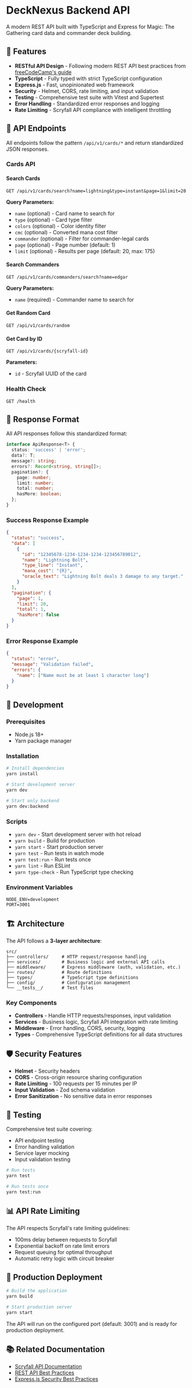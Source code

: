 # DeckNexus Backend API

A modern REST API built with TypeScript and Express for Magic: The Gathering card data and commander deck building.

## 🚀 Features

- **RESTful API Design** - Following modern REST API best practices from [freeCodeCamp's guide](https://www.freecodecamp.org/news/rest-api-design-best-practices-build-a-rest-api/)
- **TypeScript** - Fully typed with strict TypeScript configuration
- **Express.js** - Fast, unopinionated web framework
- **Security** - Helmet, CORS, rate limiting, and input validation
- **Testing** - Comprehensive test suite with Vitest and Supertest
- **Error Handling** - Standardized error responses and logging
- **Rate Limiting** - Scryfall API compliance with intelligent throttling

## 📡 API Endpoints

All endpoints follow the pattern `/api/v1/cards/*` and return standardized JSON responses.

### Cards API

#### Search Cards
```http
GET /api/v1/cards/search?name=lightning&type=instant&page=1&limit=20
```

**Query Parameters:**
- `name` (optional) - Card name to search for
- `type` (optional) - Card type filter
- `colors` (optional) - Color identity filter
- `cmc` (optional) - Converted mana cost filter
- `commander` (optional) - Filter for commander-legal cards
- `page` (optional) - Page number (default: 1)
- `limit` (optional) - Results per page (default: 20, max: 175)

#### Search Commanders
```http
GET /api/v1/cards/commanders/search?name=edgar
```

**Query Parameters:**
- `name` (required) - Commander name to search for

#### Get Random Card
```http
GET /api/v1/cards/random
```

#### Get Card by ID
```http
GET /api/v1/cards/{scryfall-id}
```

**Parameters:**
- `id` - Scryfall UUID of the card

### Health Check
```http
GET /health
```

## 📝 Response Format

All API responses follow this standardized format:

```typescript
interface ApiResponse<T> {
  status: 'success' | 'error';
  data?: T;
  message?: string;
  errors?: Record<string, string[]>;
  pagination?: {
    page: number;
    limit: number;
    total: number;
    hasMore: boolean;
  };
}
```

### Success Response Example
```json
{
  "status": "success",
  "data": [
    {
      "id": "12345678-1234-1234-1234-123456789012",
      "name": "Lightning Bolt",
      "type_line": "Instant",
      "mana_cost": "{R}",
      "oracle_text": "Lightning Bolt deals 3 damage to any target."
    }
  ],
  "pagination": {
    "page": 1,
    "limit": 20,
    "total": 1,
    "hasMore": false
  }
}
```

### Error Response Example
```json
{
  "status": "error",
  "message": "Validation failed",
  "errors": {
    "name": ["Name must be at least 1 character long"]
  }
}
```

## 🔧 Development

### Prerequisites
- Node.js 18+
- Yarn package manager

### Installation
```bash
# Install dependencies
yarn install

# Start development server
yarn dev

# Start only backend
yarn dev:backend
```

### Scripts
- `yarn dev` - Start development server with hot reload
- `yarn build` - Build for production
- `yarn start` - Start production server
- `yarn test` - Run tests in watch mode
- `yarn test:run` - Run tests once
- `yarn lint` - Run ESLint
- `yarn type-check` - Run TypeScript type checking

### Environment Variables
```env
NODE_ENV=development
PORT=3001
```

## 🏗️ Architecture

The API follows a **3-layer architecture**:

```
src/
├── controllers/     # HTTP request/response handling
├── services/        # Business logic and external API calls
├── middleware/      # Express middleware (auth, validation, etc.)
├── routes/          # Route definitions
├── types/           # TypeScript type definitions
├── config/          # Configuration management
└── __tests__/       # Test files
```

### Key Components

- **Controllers** - Handle HTTP requests/responses, input validation
- **Services** - Business logic, Scryfall API integration with rate limiting
- **Middleware** - Error handling, CORS, security, logging
- **Types** - Comprehensive TypeScript definitions for all data structures

## 🛡️ Security Features

- **Helmet** - Security headers
- **CORS** - Cross-origin resource sharing configuration
- **Rate Limiting** - 100 requests per 15 minutes per IP
- **Input Validation** - Zod schema validation
- **Error Sanitization** - No sensitive data in error responses

## 🧪 Testing

Comprehensive test suite covering:
- API endpoint testing
- Error handling validation
- Service layer mocking
- Input validation testing

```bash
# Run tests
yarn test

# Run tests once
yarn test:run
```

## 📊 API Rate Limiting

The API respects Scryfall's rate limiting guidelines:
- 100ms delay between requests to Scryfall
- Exponential backoff on rate limit errors
- Request queuing for optimal throughput
- Automatic retry logic with circuit breaker

## 🚀 Production Deployment

```bash
# Build the application
yarn build

# Start production server
yarn start
```

The API will run on the configured port (default: 3001) and is ready for production deployment.

## 📚 Related Documentation

- [Scryfall API Documentation](https://scryfall.com/docs/api)
- [REST API Best Practices](https://www.freecodecamp.org/news/rest-api-design-best-practices-build-a-rest-api/)
- [Express.js Security Best Practices](https://expressjs.com/en/advanced/best-practice-security.html) 